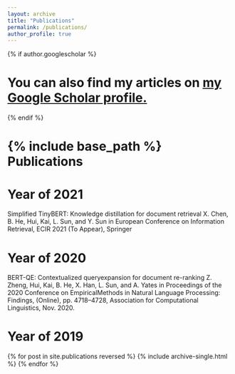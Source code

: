 ```yaml
---
layout: archive
title: "Publications"
permalink: /publications/
author_profile: true
---
```


{% if author.googlescholar %}

# You can also find my articles on <u><a href="{{author.googlescholar}}">my Google Scholar profile</a>.</u>
{% endif %}

{% include base_path %}
Publications
======

Year of 2021
======
Simplified TinyBERT: Knowledge distillation for document retrieval
X. Chen, B. He, Hui, Kai, L. Sun, and Y. Sun
in European Conference on Information Retrieval, ECIR 2021 (To Appear), Springer

Year of 2020
======
BERT-QE: Contextualized queryexpansion for document re-ranking
Z. Zheng, Hui, Kai, B. He, X. Han, L. Sun, and A. Yates
in Proceedings of the 2020 Conference on EmpiricalMethods in Natural Language Processing: Findings, (Online), pp. 4718–4728, Association for Computational Linguistics, Nov. 2020.




Year of 2019
======


{% for post in site.publications reversed %}
  {% include archive-single.html %}
{% endfor %}
